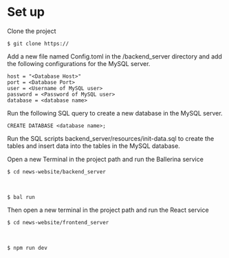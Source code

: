 <h1>Set up</h1>



Clone the project

    $ git clone https://

Add a new file named Config.toml in the /backend_server directory and add the following configurations for the MySQL server.
    
    host = "<Database Host>"
    port = <Database Port>
    user = <Username of MySQL user>
    password = <Password of MySQL user>
    database = <database name>

 Run the following SQL query to create a new database in the MySQL server.

    CREATE DATABASE <database name>;

Run the SQL scripts backend_server/resources/init-data.sql to create the tables and insert data into the tables in the MySQL database.

Open a new Terminal in the project path and run the Ballerina service

    $ cd news-website/backend_server
<br>
    
    $ bal run

Then open a new terminal in the project path and run the React service
    
    $ cd news-website/frontend_server
<br>
    
    $ npm run dev

   
